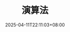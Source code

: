 ---
title: "演算法"
summary: "演算法相關文章"
description: ""
date: 2025-04-11T22:11:03+08:00
externalUrl: "/zh-tw/algorithm/"

cascade:
  showEdit: true
  showSummary: true
  hideFeatureImage: false
draft: false
---